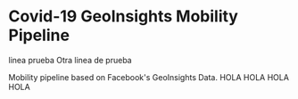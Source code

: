 
# Covid-19 GeoInsights Mobility Pipeline

linea prueba
Otra linea de prueba

Mobility pipeline based on Facebook's GeoInsights Data.
HOLA HOLA HOLA HOLA
